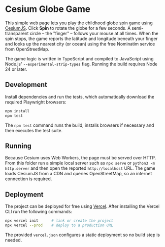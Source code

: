 # Cesium Globe Game

This simple web page lets you play the childhood globe spin game using [CesiumJS](https://cesium.com/platform/cesiumjs/). Click **Spin** to rotate the globe for a few seconds. A semi-transparent circle – the "finger" – follows your mouse at all times. When the spin stops, the game reports the latitude and longitude beneath your finger and looks up the nearest city (or ocean) using the free Nominatim service from OpenStreetMap.

The game logic is written in TypeScript and compiled to JavaScript using Node.js' `--experimental-strip-types` flag. Running the build requires Node 24 or later.

## Development

Install dependencies and run the tests, which automatically download the required Playwright browsers:

```bash
npm install
npm test
```

The `npm test` command runs the build, installs browsers if necessary and then executes the test suite.

## Running

Because Cesium uses Web Workers, the page must be served over HTTP. From this
folder run a simple local server such as `npx serve` or `python3 -m
http.server` and then open the reported `http://localhost` URL. The game loads
CesiumJS from a CDN and queries OpenStreetMap, so an internet connection is
required.

## Deployment

The project can be deployed for free using [Vercel](https://vercel.com/). After
installing the Vercel CLI run the following commands:

```bash
npx vercel init      # link or create the project
npx vercel --prod    # deploy to a production URL
```

The provided `vercel.json` configures a static deployment so no build step is
needed.


